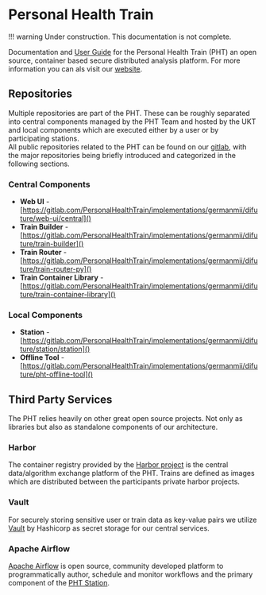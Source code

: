 # Personal Health Train
!!! warning
    Under construction. This documentation is not complete.


Documentation and [User Guide](user_interface.md) for the Personal Health Train (PHT) an open source, container based secure distributed analysis platform.
For more information you can als visit our [website](https://personalhealthtrain.de/).
## Repositories
Multiple repositories are part of the PHT. These can be roughly separated into central components managed by the PHT Team
and hosted by the UKT and local components which are executed either by a user or by participating stations.  
All public repositories related to the PHT can be found on our [gitlab](https://gitlab.com/PersonalHealthTrain/implementations/germanmii/difuture),
with the major repositories being briefly introduced and categorized in the following sections.


### Central Components
- **Web UI** - [https://gitlab.com/PersonalHealthTrain/implementations/germanmii/difuture/web-ui/central]()
- **Train Builder** - [https://gitlab.com/PersonalHealthTrain/implementations/germanmii/difuture/train-builder]()
- **Train Router** - [https://gitlab.com/PersonalHealthTrain/implementations/germanmii/difuture/train-router-py]()
- **Train Container Library** - [https://gitlab.com/PersonalHealthTrain/implementations/germanmii/difuture/train-container-library]()


### Local Components
- **Station** - [https://gitlab.com/PersonalHealthTrain/implementations/germanmii/difuture/station/station]()
- **Offline Tool** - [https://gitlab.com/PersonalHealthTrain/implementations/germanmii/difuture/pht-offline-tool]()


## Third Party Services
The PHT relies heavily on other great open source projects. Not only as libraries but also as standalone components of
our architecture.

### Harbor
The container registry provided by the [Harbor project](https://goharbor.io/) is the central data/algorithm exchange 
platform of the PHT. Trains are defined as images which are distributed between the participants private harbor projects.

### Vault
For securely storing sensitive user or train data as key-value pairs we utilize [Vault](https://www.vaultproject.io/)
by Hashicorp as secret storage for our central services.

### Apache Airflow
[Apache Airflow](https://airflow.apache.org/) is open source, community developed platform to programmatically author,
schedule and monitor workflows and the primary component of the [PHT Station](station.md). 




